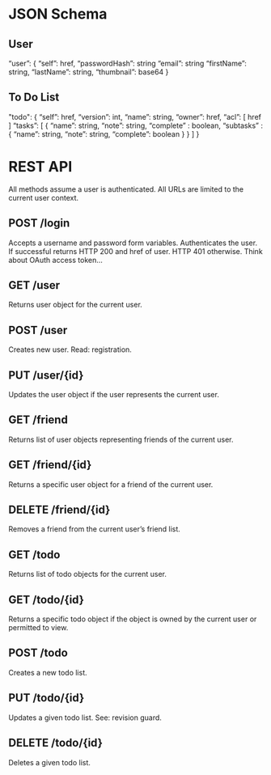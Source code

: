 
# JSON Schema

## User

“user”: {
	“self”: href,
	“passwordHash”: string
	“email”: string
	“firstName”: string,
	“lastName”: string,
	“thumbnail”: base64
}

## To Do List

"todo": {
	“self”: href,
	“version”: int,
	“name”: string,
	“owner”: href,
	“acl”: [
		href
	]
	“tasks”: [ {
		“name”: string,
		“note”: string,
		“complete” : boolean,
		“subtasks” : {
			“name”: string,
			“note”: string,
            “complete”: boolean
			}
		}
	]
}

# REST API

All methods assume a user is authenticated. All URLs are limited to the current user context.

## POST /login
Accepts a username and password form variables. Authenticates the user. If successful returns HTTP 200 and href of user. HTTP 401 otherwise. Think about OAuth access token...

## GET /user
Returns user object for the current user.

## POST /user
Creates new user. Read: registration.

## PUT /user/{id}
Updates the user object if the user represents the current user.

## GET /friend
Returns list of user objects representing friends of the current user.

## GET /friend/{id}
Returns a specific user object for a friend of the current user.

## DELETE /friend/{id}
Removes a friend from the current user’s friend list.

## GET /todo
Returns list of todo objects for the current user.

## GET /todo/{id}
Returns a specific todo object if the object is owned by the current user or permitted to view.

## POST /todo
Creates a new todo list.

## PUT /todo/{id}
Updates a given todo list. See: revision guard.

## DELETE /todo/{id}
Deletes a given todo list.
